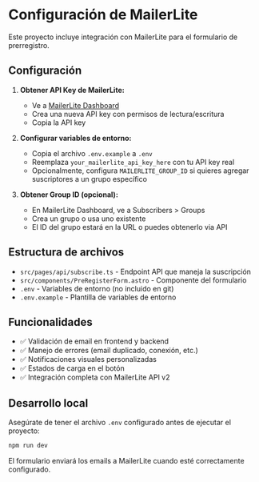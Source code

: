 # Configuración de MailerLite

Este proyecto incluye integración con MailerLite para el formulario de prerregistro.

## Configuración

1. **Obtener API Key de MailerLite:**
   - Ve a [MailerLite Dashboard](https://dashboard.mailerlite.com/integrations/api)
   - Crea una nueva API key con permisos de lectura/escritura
   - Copia la API key

2. **Configurar variables de entorno:**
   - Copia el archivo `.env.example` a `.env`
   - Reemplaza `your_mailerlite_api_key_here` con tu API key real
   - Opcionalmente, configura `MAILERLITE_GROUP_ID` si quieres agregar suscriptores a un grupo específico

3. **Obtener Group ID (opcional):**
   - En MailerLite Dashboard, ve a Subscribers > Groups
   - Crea un grupo o usa uno existente
   - El ID del grupo estará en la URL o puedes obtenerlo via API

## Estructura de archivos

- `src/pages/api/subscribe.ts` - Endpoint API que maneja la suscripción
- `src/components/PreRegisterForm.astro` - Componente del formulario
- `.env` - Variables de entorno (no incluido en git)
- `.env.example` - Plantilla de variables de entorno

## Funcionalidades

- ✅ Validación de email en frontend y backend
- ✅ Manejo de errores (email duplicado, conexión, etc.)
- ✅ Notificaciones visuales personalizadas
- ✅ Estados de carga en el botón
- ✅ Integración completa con MailerLite API v2

## Desarrollo local

Asegúrate de tener el archivo `.env` configurado antes de ejecutar el proyecto:

```bash
npm run dev
```

El formulario enviará los emails a MailerLite cuando esté correctamente configurado.
